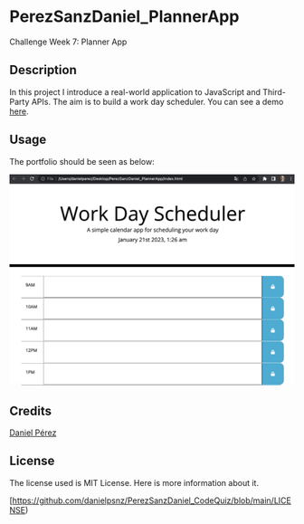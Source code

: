 # PerezSanzDaniel_PlannerApp

Challenge Week 7: Planner App

## Description 

In this project I introduce a real-world application to JavaScript and Third-Party APIs. The aim is to build a work day scheduler. You can see a demo [here]().

## Usage 

The portfolio should be seen as below: 

![alt text](./screenshot.png)


## Credits

[Daniel Pérez](https://github.com/danielpsnz)


## License

The license used is MIT License. Here is more information about it. 

[https://github.com/danielpsnz/PerezSanzDaniel_CodeQuiz/blob/main/LICENSE)
